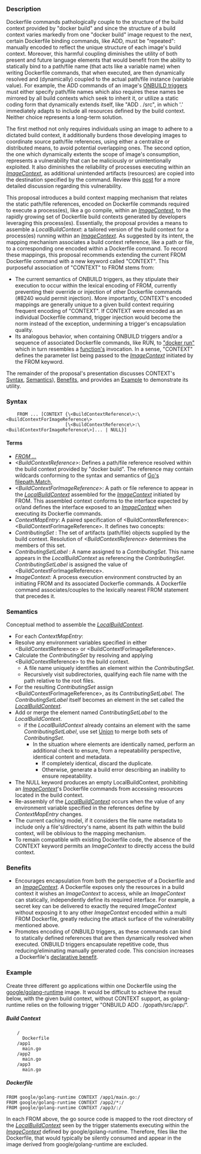 ### Description

Dockerfile commands pathologically couple to the structure of the build context provided by "docker build" and since the structure of a build context varies markedly from one "docker build" image request to the next, certain Dockerfile binding commands, like ADD, must be "repeated": manually encoded to reflect the unique structure of each image's build context.  Moreover, this harmful coupling diminishes the utility of both present and future language elements that would benefit from the ability to statically bind to a path/file name (that acts like a variable name) when writing Dockerfile commands, that when executed, are then dynamically resolved and (dynamically) coupled to the actual path/file instance (variable value).  For example, the ADD commands of an image's [ONBUILD triggers](https://docs.docker.com/reference/builder/#onbuild) must either specify path/file names which also requires these names be mirrored by all build contexts which seek to inherit it, or utilize a static coding form that dynamically extends itself, like "ADD . /src", in which '.' immediately adapts to include all resources defined by the build context.  Neither choice represents a long-term solution.

The first method not only requires individuals using an image to adhere to a dictated build context, it additionally burdens those developing images to coordinate source path/file references, using either a centralize or distributed means, to avoid potential overlapping ones.  The second option, the one which dynamically extents the scope of image's consumption, represents a vulnerability that can be maliciously or unintentionally exploited.  It also diminishes the reliability of processes executing within an <a href="#TermImageContext">*ImageContext*</a>, as additional unintended artifacts (resources) are copied into the destination specified by the command.  Review this [post](https://github.com/docker/docker/issues/7149#issuecomment-84171831) for a more detailed discussion regarding this vulnerability.

This proposal introduces a build context mapping mechanism that relates the static path/file references, encoded on Dockerfile commands required to execute a process(es), like a go compile, within an <a href="#TermImageContext">*ImageContext*</a>, to the rapidly growing set of Dockerfile build contexts generated by developers leveraging this process(es).  Essentially, the proposal provides a means to assemble a <a name="TermLocalBuildContext"></a>*LocalBuildContext*: a tailored version of the build context for a process(es) running within an <a href="#TermImageContext">*ImageContext*</a>.  As suggested by its intent, the mapping mechanism associates a build context reference, like a path or file, to a corresponding one encoded within a Dockerfile command.  To record these mappings, this proposal recommends extending the current FROM Dockerfile command with a new keyword called "CONTEXT". This purposeful association of "CONTEXT" to FROM stems from:
+ The current semantics of ONBUILD triggers, as they stipulate their execution to occur within the lexical encoding of FROM, currently preventing their override or injection of other Dockerfile commands (#8240 would permit injection).  More importantly, CONTEXT's encoded mappings are generally unique to a given build context requiring frequent encoding of "CONTEXT".  If CONTEXT were encoded as an individual Dockerfile command, trigger injection would become the norm instead of the exception, undermining a trigger's encapsulation quality. 
+ Its analogous behavior, when containing ONBUILD triggers and/or a sequence of associated Dockerfile commands, like RUN, to ["docker run"](https://docs.docker.com/reference/run/) which in turn resembles a [function's](http://en.wikipedia.org/wiki/Subroutine) invocation.  In a sense, "CONTEXT" defines the parameter list being passed to the <a href="#TermImageContext">*ImageContext*</a> initiated by the FROM keyword.

The remainder of the proposal's presentation discusses CONTEXT's <a href="#Syntax">Syntax</a>, <a href="#Semantics">Semantics</a>), <a href="#Benefits">Benefits</a>, and provides an <a href="#Example">Example</a> to demonstrate its utility.

### Syntax <a name="Syntax"></a>
````
    FROM ... [CONTEXT {\<BuildContextReference\>:\<BuildContextForImageReference\>
                      [\<BuildContextReference\>:\<BuildContextForImageReference\>]... | NULL}]
````

#### Terms
+ [*FROM ...*](https://docs.docker.com/reference/builder/#from)
+ *\<BuildContextReference\>*<a name="TermsBuildContextReference">: Defines a path/file reference resolved within the build context provided by "docker build". The reference may contain wildcards conforming to the syntax and semantics of [Go's filepath.Match,](http://golang.org/pkg/path/filepath#Match)
+ *\<BuildContextForImageReference\>*<a name="TermsBuildContextForImageReference">: A path or file reference to appear in the <a href="#TermLocalBuildContext">*LocalBuildContext*</a> assembled for the <a href="#TermImageContext">*ImageContext*</a> initiated by FROM.  This assembled context conforms to the interface expected by or/and defines the interface exposed to an <a href="#TermImageContext">*ImageContext*</a> when executing its Dockerfie commands.
+ *ContextMapEntry*: A paired specification of \<BuildContextReference\>:\<BuildContextForImageReference\>.  It defines two concepts:
 + *ContributingSet* : The set of artifacts (path/file) objects supplied by the build context.  Resolution of *\<BuildContextReference\>* determines the members of this set.
 + *ContributingSetLabel* : A name assigned to a *ContributingSet*.  This name appears in the *LocalBuildContext* as referencing the *ContributingSet*.  *ContributingSetLabel* is assigned the value of \<BuildContextForImageReference\>.
+ <a name="TermImageContext"></a>*ImageContext*: A process execution environment constructed by an initiating FROM and its associated Dockerfie commands.   A Dockerfile command associates/couples to the lexically nearest FROM statement that precedes it.

### Semantics <a name="Semantics"></a>

Conceptual method to assemble the <a href="#TermLocalBuildContext">*LocalBuildContext*</a>.
+ For each *ContextMapEntry*:
 + Resolve any environment variables specified in either \<BuildContextReference\> or \<BuildContextForImageReference\>.
 + Calculate the *ContributingSet* by resolving and applying \<BuildContextReference\> to the build context.
    + A file name uniquely identifies an element within the *ContributingSet*.
    + Recursively visit subdirectories, qualifying each file name with the path relative to the root files.  
 + For the resulting *ContributingSet* assign \<BuildContextForImageReference\>, as its *ContributingSetLabel*. The *ContributingSetLabel* itself becomes an element in the set called the <a href="#TermLocalBuildContext">*LocalBuildContext*</a>.  
 + Add or merge the element named *ContributingSetLabel* to the *LocalBuildContext*.
    + if the *LocalBuildContext* already contains an element with the same *ContributingSetLabel*, use set [Union](http://en.wikipedia.org/wiki/Union_%28set_theory%29) to merge both sets of *ContributingSet*.
        + In the situation where elements are identically named, perform an additional check to ensure, from a repeatability perspective, identical content and metadata.
          +  If completely identical, discard the duplicate.
          +  Otherwise, generate a build error describing an inability to ensure repeatability.
+ The NULL keyword produces an empty LocalBuildContext, prohibiting an <a href="#TermImageContext">*ImageContext*</a>'s Dockerfile commands from accessing resources located in the build context.
+ Re-assembly of the <a href="#TermLocalBuildContext">*LocalBuildContext*</a> occurs when the value of any environment variable specified in the references define by *ContextMapEntry* changes.
+ The current caching model, if it considers the file name metadata to include only a file's/directory's name, absent its path within the build context, will be oblivious to the mapping mechanism.
+ To remain compatible with existing Dockerfile code, the absence of the CONTEXT keyword permits an *ImageContext* to directly access the build context.

### Benefits <a name="Benefits"></a>
+ Encourages encapsulation from both the perspective of a Dockerfile and an <a href="#TermImageContext">*ImageContext*</a>.  A Dockerfile exposes only the resources in a build context it wishes an *ImageContext* to access, while an *ImageContext* can statically, independently define its required interface.  For example, a secret key can be delivered to exactly the required *ImageContext* without exposing it to any other *ImageContext* encoded within a multi FROM Dockerfile, greatly reducing the attack surface of the vulnerability mentioned above.
+ Promotes encoding of ONBUILD triggers, as these commands can bind to statically defined references that are then dynamically resolved when executed.  ONBUILD triggers encapsulate repetitive code, thus reducing/eliminating manually generated code.  This concision increases a Dockerfile's [declarative benefit](https://github.com/docker/docker/issues/8660#declarativebenefit).

### Example <a name="Example"></a>

Create three different go applications within one Dockerfile using the [google/golang-runtime](https://registry.hub.docker.com/u/google/golang-runtime/dockerfile/) image.  It would be difficult to achieve the result below, with the given build context, without CONTEXT support, as golang-runtime relies on the following trigger "ONBUILD ADD . /gopath/src/app/".  

##### Build Context
```
    /
      Dockerfile
    /app1
      main.go
    /app2
      main.go
    /app3
      main.go
```
##### Dockerfile

    FROM google/golang-runtime CONTEXT /app1/main.go:/
    FROM google/golang-runtime CONTEXT /app2/*:/
    FROM google/golang-runtime CONTEXT /app3/:/

In each FROM above, the go source code is mapped to the root directory of the <a href="#TermLocalBuildContext">*LocalBuildContext*</a> seen by the trigger statements executing within the <a href="#TermImageContext">*ImageContext*</a> defined by google/golang-runtime.  Therefore, files like the Dockerfile, that would typically be silently consumed and appear in the image derived from google/golang-runtime are excluded.
